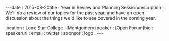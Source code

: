 ---﻿date : 2015-08-20title : Year in Review and Planning Sessiondescription : We'll do a review of our topics for the past year, and have an open discussion about the things we'd like to see covered in the coming year.

location : Lone Star College - Montgomeryspeaker : [Open Forum]bio : speakerurl : email : twitter : sponsor : logo : ---